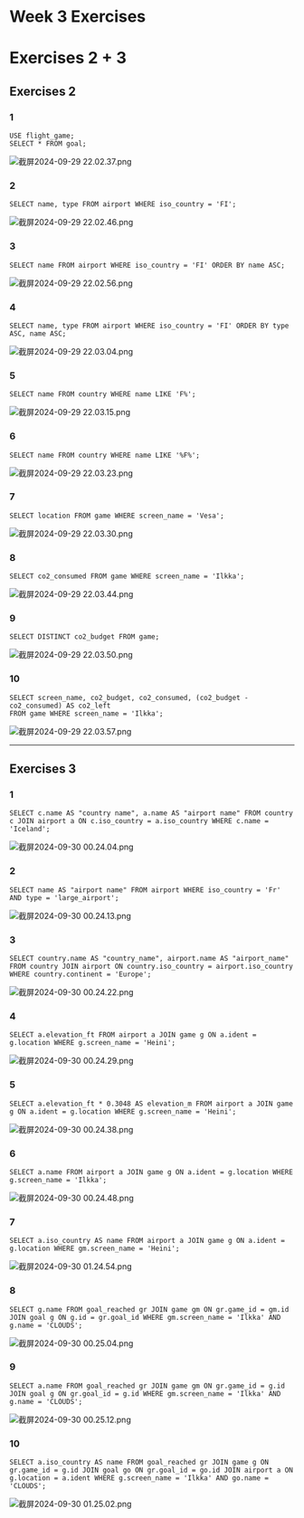 # Week 3 Exercises
# Exercises 2 + 3
## Exercises 2
### 1
```mysql
USE flight_game;
SELECT * FROM goal;
```
![截屏2024-09-29 22.02.37.png](week3/exercises2/%E6%88%AA%E5%B1%8F2024-09-29%2022.02.37.png)
### 2
```mysql
SELECT name, type FROM airport WHERE iso_country = 'FI';
```
![截屏2024-09-29 22.02.46.png](week3/exercises2/%E6%88%AA%E5%B1%8F2024-09-29%2022.02.46.png)
### 3
```mysql
SELECT name FROM airport WHERE iso_country = 'FI' ORDER BY name ASC;
```
![截屏2024-09-29 22.02.56.png](week3/exercises2/%E6%88%AA%E5%B1%8F2024-09-29%2022.02.56.png)
### 4
```mysql
SELECT name, type FROM airport WHERE iso_country = 'FI' ORDER BY type ASC, name ASC;
```
![截屏2024-09-29 22.03.04.png](week3/exercises2/%E6%88%AA%E5%B1%8F2024-09-29%2022.03.04.png)
### 5
```mysql
SELECT name FROM country WHERE name LIKE 'F%';
```
![截屏2024-09-29 22.03.15.png](week3/exercises2/%E6%88%AA%E5%B1%8F2024-09-29%2022.03.15.png)
### 6
```mysql
SELECT name FROM country WHERE name LIKE '%F%';
```
![截屏2024-09-29 22.03.23.png](week3/exercises2/%E6%88%AA%E5%B1%8F2024-09-29%2022.03.23.png)
### 7
```mysql
SELECT location FROM game WHERE screen_name = 'Vesa';
```
![截屏2024-09-29 22.03.30.png](week3/exercises2/%E6%88%AA%E5%B1%8F2024-09-29%2022.03.30.png)
### 8
```mysql
SELECT co2_consumed FROM game WHERE screen_name = 'Ilkka';
```
![截屏2024-09-29 22.03.44.png](week3/exercises2/%E6%88%AA%E5%B1%8F2024-09-29%2022.03.44.png)
### 9
```mysql
SELECT DISTINCT co2_budget FROM game;
```
![截屏2024-09-29 22.03.50.png](week3/exercises2/%E6%88%AA%E5%B1%8F2024-09-29%2022.03.50.png)
### 10
```mysql
SELECT screen_name, co2_budget, co2_consumed, (co2_budget - co2_consumed) AS co2_left 
FROM game WHERE screen_name = 'Ilkka';
```
![截屏2024-09-29 22.03.57.png](week3/exercises2/%E6%88%AA%E5%B1%8F2024-09-29%2022.03.57.png)
***
## Exercises 3
### 1
```mysql
SELECT c.name AS "country name", a.name AS "airport name" FROM country c JOIN airport a ON c.iso_country = a.iso_country WHERE c.name = 'Iceland';
```
![截屏2024-09-30 00.24.04.png](week3/exercises3/%E6%88%AA%E5%B1%8F2024-09-30%2000.24.04.png)
### 2
```mysql
SELECT name AS "airport name" FROM airport WHERE iso_country = 'Fr' AND type = 'large_airport';
```
![截屏2024-09-30 00.24.13.png](week3/exercises3/%E6%88%AA%E5%B1%8F2024-09-30%2000.24.13.png)
### 3
```mysql
SELECT country.name AS "country_name", airport.name AS "airport_name" FROM country JOIN airport ON country.iso_country = airport.iso_country WHERE country.continent = 'Europe';
```
![截屏2024-09-30 00.24.22.png](week3/exercises3/%E6%88%AA%E5%B1%8F2024-09-30%2000.24.22.png)
### 4
```mysql
SELECT a.elevation_ft FROM airport a JOIN game g ON a.ident = g.location WHERE g.screen_name = 'Heini';
```
![截屏2024-09-30 00.24.29.png](week3/exercises3/%E6%88%AA%E5%B1%8F2024-09-30%2000.24.29.png)
### 5
```mysql
SELECT a.elevation_ft * 0.3048 AS elevation_m FROM airport a JOIN game g ON a.ident = g.location WHERE g.screen_name = 'Heini';
```
![截屏2024-09-30 00.24.38.png](week3/exercises3/%E6%88%AA%E5%B1%8F2024-09-30%2000.24.38.png)
### 6
```mysql
SELECT a.name FROM airport a JOIN game g ON a.ident = g.location WHERE g.screen_name = 'Ilkka';
```
![截屏2024-09-30 00.24.48.png](week3/exercises3/%E6%88%AA%E5%B1%8F2024-09-30%2000.24.48.png)
### 7
```mysql
SELECT a.iso_country AS name FROM airport a JOIN game g ON a.ident = g.location WHERE gm.screen_name = 'Heini';
```
![截屏2024-09-30 01.24.54.png](week3/exercises3/%E6%88%AA%E5%B1%8F2024-09-30%2001.24.54.png)
### 8
```mysql
SELECT g.name FROM goal_reached gr JOIN game gm ON gr.game_id = gm.id JOIN goal g ON g.id = gr.goal_id WHERE gm.screen_name = 'Ilkka' AND g.name = 'CLOUDS';
```
![截屏2024-09-30 00.25.04.png](week3/exercises3/%E6%88%AA%E5%B1%8F2024-09-30%2000.25.04.png)
### 9
```mysql
SELECT a.name FROM goal_reached gr JOIN game gm ON gr.game_id = g.id JOIN goal g ON gr.goal_id = g.id WHERE gm.screen_name = 'Ilkka' AND g.name = 'CLOUDS';
```
![截屏2024-09-30 00.25.12.png](week3/exercises3/%E6%88%AA%E5%B1%8F2024-09-30%2000.25.12.png)
### 10
```mysql
SELECT a.iso_country AS name FROM goal_reached gr JOIN game g ON gr.game_id = g.id JOIN goal go ON gr.goal_id = go.id JOIN airport a ON g.location = a.ident WHERE g.screen_name = 'Ilkka' AND go.name = 'CLOUDS';
```
![截屏2024-09-30 01.25.02.png](week3/exercises3/%E6%88%AA%E5%B1%8F2024-09-30%2001.25.02.png)


